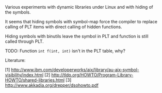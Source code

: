 Various experiments with dynamic libraries under Linux and with hiding
of the symbols.

It seems that hiding symbols with symbol-map force the compiler to replace
calling of PLT items with direct calling of hidden functions.

Hiding symbols with binutils leave the symbol in PLT and function is still
called through PLT.

TODO: Function `int f(int, int)` isn't in the PLT table, why?

Literature:

[1] http://www.ibm.com/developerworks/aix/library/au-aix-symbol-visibility/index.html
[2] http://tldp.org/HOWTO/Program-Library-HOWTO/shared-libraries.html
[3] http://www.akkadia.org/drepper/dsohowto.pdf
